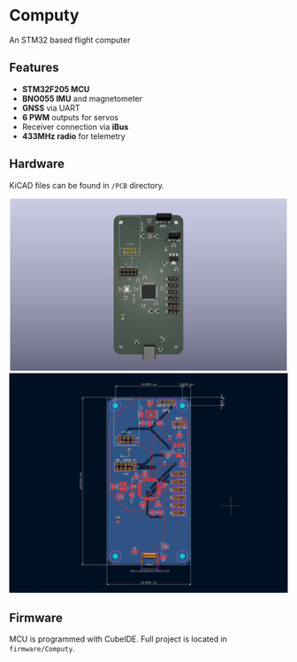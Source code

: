 # Computy

An STM32 based flight computer

## Features

* **STM32F205 MCU**
* **BNO055 IMU** and magnetometer
* **GNSS** via UART
* **6 PWM** outputs for servos
* Receiver connection via **iBus**
* **433MHz radio** for telemetry


## Hardware

KiCAD files can be found in `/PCB` directory.

![PCB render](media/render.png)
![PCB layout](media/pcb.png)

## Firmware

MCU is programmed with CubeIDE. Full project is located in `firmware/Computy`.


